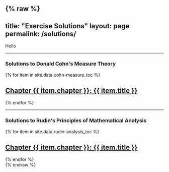 {% raw %}
---
title: "Exercise Solutions"
layout: page
permalink: /solutions/
---

Hello

---

### Solutions to Donald Cohn's Measure Theory

<div class="list__wrapper">
  {% for item in site.data.cohn-measure_toc %}
    <div class="list__item">
      <article class="archive__item" itemscope itemtype="https://schema.org/CreativeWork">
        <h2 class="archive__item-title" itemprop="headline">
          <a href="/solutions/cohn-measure/chapter{{ item.chapter }}/" rel="permalink">
            Chapter {{ item.chapter }}: {{ item.title }}
          </a>
        </h2>
      </article>
    </div>
  {% endfor %}
</div>

---

### Solutions to Rudin's Principles of Mathematical Analysis

<div class="list__wrapper">
  {% for item in site.data.rudin-analysis_toc %}
    <div class="list__item">
      <article class="archive__item" itemscope itemtype="https://schema.org/CreativeWork">
        <h2 class="archive__item-title" itemprop="headline">
          <a href="/solutions/rudin-analysis/chapter{{ item.chapter }}/" rel="permalink">
            Chapter {{ item.chapter }}: {{ item.title }}
          </a>
        </h2>
      </article>
    </div>
  {% endfor %}
</div>
{% endraw %}
